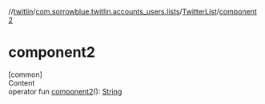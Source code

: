 //[twitlin](../../index.md)/[com.sorrowblue.twitlin.accounts_users.lists](../index.md)/[TwitterList](index.md)/[component2](component2.md)



# component2  
[common]  
Content  
operator fun [component2](component2.md)(): [String](https://kotlinlang.org/api/latest/jvm/stdlib/kotlin/-string/index.html)  



